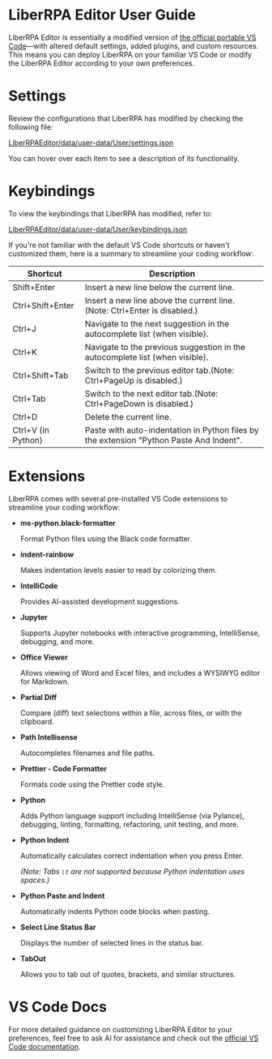 # LiberRPA Editor User Guide

LiberRPA Editor is essentially a modified version of [the official portable VS Code](https://code.visualstudio.com/docs/editor/portable)—with altered default settings, added plugins, and custom resources. This means you can deploy LiberRPA on your familiar VS Code or modify the LiberRPA Editor according to your own preferences.

# Settings

Review the configurations that LiberRPA has modified by checking the following file:

[LiberRPAEditor/data/user-data/User/settings.json](./data/user-data/User/settings.json)

You can hover over each item to see a description of its functionality.

# Keybindings

To view the keybindings that LiberRPA has modified, refer to:

[LiberRPAEditor/data/user-data/User/keybindings.json](./data/user-data/User/keybindings.json)

If you're not familiar with the default VS Code shortcuts or haven't customized them, here is a summary to streamline your coding workflow:

| Shortcut           | Description                                                                              |
| ------------------ | ---------------------------------------------------------------------------------------- |
| Shift+Enter        | Insert a new line below the current line.                                               |
| Ctrl+Shift+Enter   | Insert a new line above the current line. (Note: Ctrl+Enter is disabled.)               |
| Ctrl+J             | Navigate to the next suggestion in the autocomplete list (when visible).                |
| Ctrl+K             | Navigate to the previous suggestion in the autocomplete list (when visible).            |
| Ctrl+Shift+Tab     | Switch to the previous editor tab.(Note: Ctrl+PageUp is disabled.)                     |
| Ctrl+Tab           | Switch to the next editor tab.(Note: Ctrl+PageDown is disabled.)                        |
| Ctrl+D             | Delete the current line.                                                                 |
| Ctrl+V (in Python) | Paste with auto-indentation in Python files by the extension "Python Paste And Indent". |

# Extensions

LiberRPA comes with several pre-installed VS Code extensions to streamline your coding workflow:

* **ms-python.black-formatter**

  Format Python files using the Black code formatter.
* **indent-rainbow**

  Makes indentation levels easier to read by colorizing them.
* **IntelliCode**

  Provides AI-assisted development suggestions.
* **Jupyter**

  Supports Jupyter notebooks with interactive programming, IntelliSense, debugging, and more.
* **Office Viewer**

  Allows viewing of Word and Excel files, and includes a WYSIWYG editor for Markdown.
* **Partial Diff**

  Compare (diff) text selections within a file, across files, or with the clipboard.
* **Path Intellisense**

  Autocompletes filenames and file paths.
* **Prettier - Code Formatter**

  Formats code using the Prettier code style.
* **Python**

  Adds Python language support including IntelliSense (via Pylance), debugging, linting, formatting, refactoring, unit testing, and more.
* **Python Indent**

  Automatically calculates correct indentation when you press Enter.

  *(Note: Tabs `\t` are not supported because Python indentation uses spaces.)*
* **Python Paste and Indent**

  Automatically indents Python code blocks when pasting.
* **Select Line Status Bar**

  Displays the number of selected lines in the status bar.
* **TabOut**

  Allows you to tab out of quotes, brackets, and similar structures.

# VS Code Docs

For more detailed guidance on customizing LiberRPA Editor to your preferences, feel free to ask AI for assistance and check out the [official VS Code documentation](https://code.visualstudio.com/docs).
